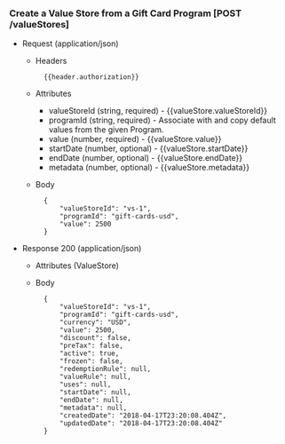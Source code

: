 ### Create a Value Store from a Gift Card Program [POST /valueStores]

+ Request (application/json)
    + Headers
    
            {{header.authorization}}

    + Attributes
        + valueStoreId (string, required) - {{valueStore.valueStoreId}}
        + programId (string, required) - Associate with and copy default values from the given Program.
        + value (number, required) - {{valueStore.value}}
        + startDate (number, optional) - {{valueStore.startDate}}
        + endDate (number, optional) - {{valueStore.endDate}}
        + metadata (number, optional) - {{valueStore.metadata}}
        
    + Body
    
            {
                "valueStoreId": "vs-1",
                "programId": "gift-cards-usd",
                "value": 2500
            }
    
+ Response 200 (application/json)
    + Attributes (ValueStore)

    + Body
    
            {
                "valueStoreId": "vs-1",
                "programId": "gift-cards-usd",
                "currency": "USD",
                "value": 2500, 
                "discount": false, 
                "preTax": false,
                "active": true,
                "frozen": false,
                "redemptionRule": null,
                "valueRule": null,
                "uses": null,
                "startDate": null,
                "endDate": null,
                "metadata": null,
                "createdDate": "2018-04-17T23:20:08.404Z",
                "updatedDate": "2018-04-17T23:20:08.404Z"
            }
